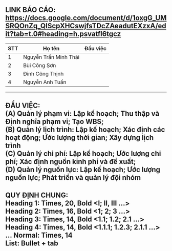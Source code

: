 LINK BÁO CÁO: 
https://docs.google.com/document/d/1oxgG_UMSRQOnZq_QIScpXHCswjfsTDcZAeadutEXzxA/edit?tab=t.0#heading=h.psvatfl6tgcz
------------------------------------------
| STT | Họ tên                | Đầu việc |
|-----|-----------------------|----------|
|  1  | Nguyễn Trần Minh Thái |          |--
|  2  | Bùi Công Sơn          |          |--
|  3  | Đinh Công Thịnh       |          |--
|  4  | Nguyễn Anh Tuấn       |          |--
------------------------------------------
ĐẦU VIỆC: \
(A) Quản lý phạm vi: Lập kế hoạch; Thu thập và Định nghĩa phạm vi; Tạo WBS; \
(B) Quản lý lịch trình: Lập kế hoạch; Xác định các hoạt động; Ước lượng thời gian; Xây dựng lịch trình \
(C) Quản lý chi phí: Lập kế hoạch; Ước lượng chi phí; Xác định nguồn kinh phí và đề xuất; \
(D) Quản lý nguồn lực: Lập kế hoạch; Ước lượng nguồn lực; Phát triển và quản lý đội nhóm 
---
QUY ĐỊNH CHUNG: \
Heading 1: Times, 20, Bold <I; II, III ...> \
Heading 2: Times, 16, Bold <1; 2; 3 ...> \
Heading 3: Times, 14, Bold <1.1; 1.2; 2.1 ...> \
Heading 4: Times, 14, Bold <1.1.1; 1.2.3; 2.1.1 ...> \
...
Normal:    Times, 14 \
List: Bullet + tab
---
